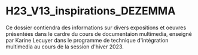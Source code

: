 # H23_V13_inspirations_DEZEMMA

Ce dossier contiendra des informations sur divers expositions et oeuvres présentées dans le cardre du cours de documentaion multimedia, enseigné par Karine Lecuyer dans le programme de technique d'intégration multimedia au cours de la session d'hiver 2023. 
